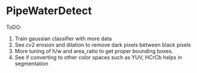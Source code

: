 # PipeWaterDetect
ToDO: 
1. Train gaussian classifier with more data 
2. See cv2 erosion and dilation to remove dark pixels between black pixels
3. More tuning of h/w and area_ratio to get proper bounding boxes.
4. See if converting to other color spaces such as YUV, HCrCb helps in segmentation 

